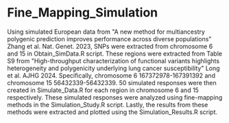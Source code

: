 # Fine_Mapping_Simulation
Using simulated European data from "A new method for multiancestry polygenic prediction improves performance across diverse populations" Zhang et al. Nat. Genet. 2023, SNPs were extracted from chromosome 6 and 15 in Obtain_SimData.R script. These regions were extracted from Table S9 from "High-throughput characterization of functional variants highlights heterogeneity and polygenicity underlying lung cancer susceptibility" Long et al. AJHG 2024. Specifically, chromosome 6 167372978-167391392 and chromosome 15 56432339-56432339. 50 simulated responses were then created in Simulate_Data.R for each region in chromosome 6 and 15 respectively. These simulated responses were analyzed using fine-mapping methods in the Simulation_Study.R script. Lastly, the results from these methods were extracted and plotted using the Simulation_Results.R script.
